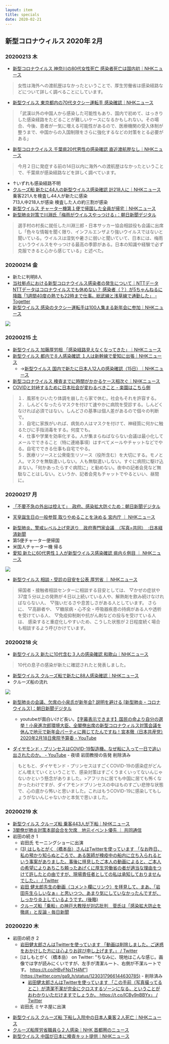 ```yaml
---
layout: item
title: specials
date: 2020-02-21
---
```

## 新型コロナウィルス 2020年 2月

###  20200213 木
- [新型コロナウイルス 神奈川の80代女性死亡 感染者死亡は国内初｜NHKニュース](https://www3.nhk.or.jp/news/html/20200213/k10012284531000.html)
> 女性は海外への渡航歴はなかったということで、厚生労働省は感染経路などについて詳しく調べることにしています。
- [新型ウイルス 東京都内の70代タクシー運転手 感染確認｜NHKニュース](https://www3.nhk.or.jp/news/html/20200213/k10012284011000.html)
>「武漢以外の中国人から感染した可能性もあり、国内で初めて、はっきりした感染経路をたどることが難しいケースになるかもしれない。その場合、今後、患者が一気に増える可能性があるので、医療機関の受入体制が整うまで、中国からの入国制限をさらに強化するなどの対策をとる必要がある」
- [新型コロナウイルス 千葉県20代男性の感染確認 直近渡航歴なし｜NHKニュース](https://www3.nhk.or.jp/news/html/20200213/k10012284571000.html)
> 今月２日に発症する前の14日以内に海外への渡航歴はなかったということで、千葉県が感染経路などを詳しく調べています。
- ↑いずれも感染経路不明
- [クルーズ船 新たに44人の新型ウイルス感染確認 計218人に｜NHKニュース](https://www3.nhk.or.jp/news/html/20200213/k10012283591000.html)<br>
乗客221人を検査し44人が新たに感染<br>
713人中218人が感染 検査した人の約三割が感染<br>
- [新型ウイルス チャーター機第１便で帰国した全員が帰宅｜NHKニュース](https://www3.nhk.or.jp/news/html/20200213/k10012283451000.html)
- [新型肺炎対策で川淵氏「梅雨がウイルスやっつける」：朝日新聞デジタル](https://www.asahi.com/articles/ASN2F3FWZN2FUTQP003.html)
> 選手村の村長に就任した川淵三郎・日本サッカー協会相談役も会議に出席し「色々な情報を聞く限り、インフルエンザより強いウイルスではないと聞いている。ウイルスは湿気や暑さに弱いと聞いていて、日本には、梅雨というウイルスをやっつける最高の季節がある。日本の知識や経験で必ず克服できると心から感じている」と述べた。

### 20200214 金
- 新たに判明8人
- [当社拠点における新型コロナウイルス感染者の発生について｜NTTデータ](https://www.nttdata.com/jp/ja/news/information/2020/021400/)  [NTTデータはコロナウイルスでも休めない？ 感染者（？）が5ちゃんねるに降臨「1週間40度の熱でも22時まで仕事。総武線と浅草線で通勤した」 - Togetter](https://togetter.com/li/1468610)
- [新型ウイルス 感染のタクシー運転手は100人集まる新年会に参加｜NHKニュース](https://www3.nhk.or.jp/news/html/20200214/k10012285731000.html)
 <div class="row img-padding">
    <div class="col-lg-4 col-sm-6"><img  class="img-fluid" src="https://user-images.githubusercontent.com/60528257/74999227-6a1be380-549e-11ea-91dd-75f1fb2388da.jpg"></div>
 </div>
 <p></p>

### 20200215 土
- [新型ウイルス 加藤厚労相 「感染経路見えなくなってきた」｜NHKニュース](https://www3.nhk.or.jp/news/html/20200215/k10012287281000.html)
- [新型ウイルス 都内で８人感染確認 １人は新幹線で愛知に出張｜NHKニュース](https://www3.nhk.or.jp/news/html/20200215/k10012287191000.html)
  - →[新型ウイルス 国内で新たに日本人12人の感染確認（15日）｜NHKニュース](https://www3.nhk.or.jp/news/html/20200215/k10012287291000.html)  
- [新型コロナウイルス 検査までに時間がかかるケース相次ぐ｜NHKニュース](https://www3.nhk.or.jp/news/html/20200215/k10012287501000.html)
- [COVIDと対峙するために日本社会が変わるべきこと - 楽園はこちら側](https://georgebest1969.typepad.jp/blog/2020/02/covid%E3%81%A8%E5%AF%BE%E5%B3%99%E3%81%99%E3%82%8B%E3%81%9F%E3%82%81%E3%81%AB%E6%97%A5%E6%9C%AC%E7%A4%BE%E4%BC%9A%E3%81%8C%E5%A4%89%E3%82%8F%E3%82%8B%E3%81%B9%E3%81%8D%E3%81%93%E3%81%A8.html)
> １．風邪をひいたり体調を崩したら家で休む。社会もそれを許容する。  
>２．しんどくなったらマスクを付けて速やかに病院を受診する。しんどくなければ必須ではない。しんどさの基準は個人差があるので個々の判断で。  
>３．自宅に家族がいれば、病気の人はマスクを付けて、神経質に何かに触るたびに手指消毒をする。何度でも。  
>４．仕事や学業を効率化する。人が集まらねばならない会議は最小化してメールでできること（特に連絡事項）はすべてメールやチャットなどでやる。自宅でできる仕事も自宅でやる。  
>５．医療リソースと公衆衛生リソース（役所含む）を大切にする。モノと人。マスクを無駄遣いしない。人も無駄遣いしない。すぐに病院に駆け込まない。「何かあったらすぐ病院に」と勧めない。夜中の記者会見など無駄なことはしない。というか、記者会見もチャットでやるといい、昼間に。

### 20200217 月
* [「不要不急の外出は控えて」　政府、感染拡大防ぐため：朝日新聞デジタル](https://www.asahi.com/articles/ASN2J74JVN2JULBJ006.html)<br>
- [天皇誕生日の一般参賀 取りやめることを決める 宮内庁 ｜ NHKニュース](https://www3.nhk.or.jp/news/html/20200217/k10012288891000.html)<br>
* [新型肺炎、警戒レベル上げ見送り　政府専門家会議　（写真=共同）　:日本経済新聞](https://www.nikkei.com/article/DGXMZO55705000W0A210C2NN1000/)<br>
* 第5便チャーター便帰国<br>
* 米国人チャーター機 帰る<br>
* [愛知 新たに60代男性１人が新型ウイルス感染確認 県内６例目 ｜ NHKニュース](https://www3.nhk.or.jp/news/html/20200217/k10012289781000.html)
 <div class="row img-padding">
    <div class="col-lg-4 col-sm-6"><img  class="img-fluid" src="https://i.imgur.com/F7yMZ6q.jpg"></div>
 </div>
 <p></p>

* [新型ウイルス 相談・受診の目安を公表 厚労省 ｜ NHKニュース](https://www3.nhk.or.jp/news/html/20200217/k10012289041000.html)  
>帰国者・接触者相談センターに相談する目安としては、
>▽かぜの症状や37度５分以上の発熱が４日以上続いている人や、解熱剤を飲み続けなければならない人、
>▽強いだるさや息苦しさがある人としています。
>さらに、
>▽高齢者や、
>▽糖尿病・心不全・呼吸器疾患の持病がある人や透析を受けている人、
>▽免疫抑制剤や抗がん剤などの投与を受けている人は、
>感染すると重症化しやすいため、こうした状態が２日程度続く場合も相談するよう呼びかけています。

### 20200218 火
* [新型ウイルス 新たに10代含む３人の感染確認 和歌山｜NHKニュース](https://www3.nhk.or.jp/news/html/20200218/k10012290631000.html)  
>10代の息子の感染が新たに確認されたと発表しました。
* [新型ウイルス クルーズ船で新たに88人感染確認｜NHKニュース](https://www3.nhk.or.jp/news/html/20200218/k10012290791000.html)
* クルーズ船の流れ
 <div class="row img-padding">
    <div class="col-lg-4 col-sm-6"><img  class="img-fluid" src="https://i.imgur.com/NwiUdhv.jpg"></div>
 </div>
 <p></p>

* [新型肺炎の会議、欠席の小泉氏が新年会? 説明を避ける [新型肺炎・コロナウイルス]：朝日新聞デジタル](https://www.asahi.com/articles/ASN2L63XJN2LUTFK01N.html)

  * youtubeが面白いけど長い。[【字幕表示できます】国民の命より自分の選挙！小泉進次郎環境大臣、全閣僚出席の新型コロナウィルス対策会議を休んで地元で新年会パーティに興じてたんですね！宮本徹（日本共産党）2020年2月18日衆院予算委 - YouTube](https://www.youtube.com/watch?time_continue=1&v=Z_FeTuEKG6I&feature=emb_title)
* [ダイヤモンド・プリンセスはCOVID-19製造機。なぜ船に入って一日で追い出されたのか。 - YouTube](https://www.youtube.com/watch?v=W3X3RSmf7ds) - 夜頃 岩田教授の告発 削除済み
>もともと、ダイヤモンド・プリンセスはすごくCOVID-19の感染症がどんどん増えていくということで、感染対策はすごくうまくいってないんじゃないかという懸念がありました。>アフリカに居ても中国に居ても怖くなかったわけですが、ダイアモンドプリンセスの中はものすごい悲惨な状態で、心の底から怖いと思いました。これはもうCOVID-19に感染してもしょうがないんじゃないかと本気で思いました。

### 20200219 水
* [新型ウイルス クルーズ船 乗客443人が下船｜NHKニュース](https://www3.nhk.or.jp/news/html/20200219/k10012291541000.html)
* [3閣僚が肺炎対策本部会合を欠席　地元イベント優先 ｜ 共同通信](https://this.kiji.is/602789204069811297)
* 岩田の続き 1
  * 岩田氏 モーニングショーに出演
  * [(3) はしもとがく（橋本岳）さんはTwitterを使っています 「なお昨日、私の預かり知らぬところで、ある医師が検疫中の船内に立ち入られるという事案がありました。事後に拝見したご本人の動画によると、ご本人の希望によりあちこち頼ったあげくに厚生労働省の者が適当な理由をつけて許したとの由ですが、現場責任者としての私は承知しておりませんでした。」 / Twitter](https://twitter.com/ga9_h/status/1229946164620869632)
  * [岩田 健太郎先生の動画（コメント欄にリンク）を拝見して、まあ、「岩田先生らしいなぁ」と思いつつ、あまり気にしていなかったんですが、しっかり炎上しているようです。(後略)](https://m.facebook.com/story.php?story_fbid=2703278763058947&id=100001305489071)
  * [クルーズ船「乗船」の神戸大教授が対応批判　菅氏は「感染拡大防止を徹底」と反論 - 毎日新聞](https://mainichi.jp/articles/20200219/k00/00m/010/097000c)

### 20200220 木

- 岩田の続き 2
  * [岩田健太郎さんはTwitterを使っています 「動画は削除しました。ご迷惑をおかけした方には心よりお詫び申し上げます。」 / Twitter](https://twitter.com/georgebest1969/status/1230241394754670592)
  * [はしもとがく（橋本岳） on Twitter: "ちなみに、現地はこんな感じ。画像では字が読みにくいですが、左手が清潔ルート、右側が不潔ルートです。 https://t.co/HBvFNsTH4M"](https://twitter.com/ga9_h/status/1230317966144630785) - 削除済み
    * [岩田健太郎さんはTwitterを使っています 「この手前（写真撮ってるとこ）が清潔不潔が完全にクロスするゾーンになる、ということがおわかりいただけますでしょうか。 https://t.co/ICBy9nBBYx」 / Twitter](https://twitter.com/georgebest1969/status/1230347776849920001)
  * 岩田氏 ミヤネ屋に出演
* [新型ウイルス クルーズ船 下船し入院中の日本人乗客２人死亡｜NHKニュース](https://www3.nhk.or.jp/news/html/20200220/k10012293421000.html)
* [クルーズ船厚労省職員ら２人感染｜NHK 首都圏のニュース](https://www3.nhk.or.jp/shutoken-news/20200220/1000044359.html)
* [新型ウイルス 中国が日本に検査キット提供｜NHKニュース](https://www3.nhk.or.jp/news/html/20200220/k10012293911000.html)


